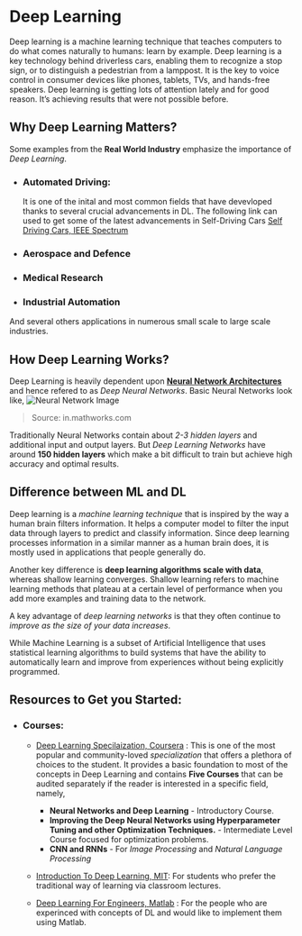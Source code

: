 # Deep Learning 

Deep learning is a machine learning technique that teaches computers to do what comes naturally to humans: learn by example. Deep learning is a key technology behind driverless cars, enabling them to recognize a stop sign, or to distinguish a pedestrian from a lamppost. It is the key to voice control in consumer devices like phones, tablets, TVs, and hands-free speakers. Deep learning is getting lots of attention lately and for good reason. It’s achieving results that were not possible before.

## Why Deep Learning Matters?
Some examples from the **Real World Industry** emphasize the importance of *Deep Learning*.
- ### Automated Driving: 
    It is one of the inital and most common fields that have devevloped thanks to several crucial advancements in DL. The following link can used to get some of the latest advancements in Self-Driving Cars [Self Driving Cars, IEEE Spectrum](https://spectrum.ieee.org/transportation/self-driving)
- ### Aerospace and Defence
- ### Medical Research
- ### Industrial Automation

And several others applications in numerous small scale to large scale industries.

## How Deep Learning Works?
Deep Learning is heavily dependent upon [**Neural Network Architectures**](../Neural_Networks/) and hence refered to as *Deep Neural Networks*. 
Basic Neural Networks look like, 
![Neural Network Image](https://in.mathworks.com/discovery/deep-learning/_jcr_content/mainParsys/band_2123350969_copy_1983242569/mainParsys/columns_1635259577/1/image_2128876021_cop_1731669336.adapt.1200.medium.svg/1620108057485.svg/)
>Source: in.mathworks.com

Traditionally Neural Networks contain about *2-3 hidden layers* and additional input and output layers. But *Deep Learning Networks* have around **150 hidden layers** which make a bit difficult to train but achieve high accuracy and optimal results.

## Difference between ML and DL
Deep learning is a *machine learning technique* that is inspired by the way a human brain filters information. It helps a computer model to filter the input data through layers to predict and classify information. Since deep learning processes information in a similar manner as a human brain does, it is mostly used in applications that people generally do. 

Another key difference is **deep learning algorithms scale with data**, whereas shallow learning converges. Shallow learning refers to machine learning methods that plateau at a certain level of performance when you add more examples and training data to the network.

A key advantage of *deep learning networks* is that they often continue to *improve as the size of your data increases*.

While Machine Learning is a subset of Artificial Intelligence that uses statistical learning algorithms to build systems that have the ability to automatically learn and improve from experiences without being explicitly programmed.

## Resources to Get you Started:
- ### Courses: 
    - [Deep Learning Specilaization, Coursera](https://www.coursera.org/specializations/deep-learning) : This is one of the most popular and community-loved *specialization* that offers a plethora of choices to the student. It provides a basic foundation to most of the concepts in Deep Learning and contains **Five Courses** that can be audited separately if the reader is interested in a specific field, namely,
        * **Neural Networks and Deep Learning** - Introductory Course.
        * **Improving the Deep Neural Networks using Hyperparameter Tuning and other Optimization Techniques.** - Intermediate Level Course focused for optimization problems.
        * **CNN and RNNs** - For *Image Processing* and *Natural Language Processing*

    - [Introduction To Deep Learning, MIT](https://www.youtube.com/playlist?list=PLtBw6njQRU-rwp5__7C0oIVt26ZgjG9NI): For students who prefer the traditional way of learning via classroom lectures.

    - [Deep Learning For Engineers, Matlab](https://www.youtube.com/watch?v=PqDwddEHswU&list=PLn8PRpmsu08ol7qVBak-RUKrBNkn3H58R) : For the people who are experinced with concepts of DL and would like to implement them using Matlab. 
